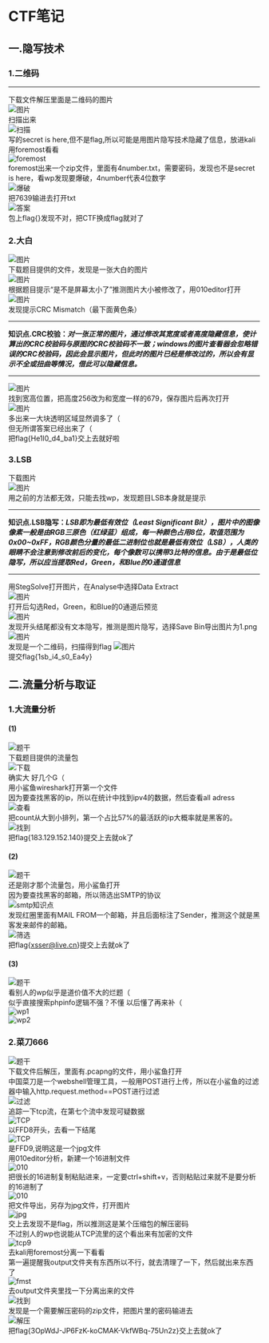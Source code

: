 # CTF笔记
## 一.隐写技术
### 1.二维码
---
下载文件解压里面是二维码的图片<br>
![图片](./images/QRcode/QR.png)<br>
扫描出来<br>
![扫描](./images/QRcode/content.png)<br>
写的secret is here,但不是flag,所以可能是用图片隐写技术隐藏了信息，放进kali用foremost看看<br>
![foremost](./images/QRcode/fm.png)<br>
foremost出来一个zip文件，里面有4number.txt，需要密码，发现也不是secret is here，看wp发现要爆破，4number代表4位数字<br>
![爆破](./images/QRcode/bp.png)<br>
把7639输进去打开txt<br>
![答案](./images/QRcode/ans.png)<br>
包上flag{}发现不对，把CTF换成flag就对了<br>

### 2.大白
![图片](./images/dabai/dabai.png)<br>
下载题目提供的文件，发现是一张大白的图片<br>
![图片](./images/dabai/im.png)<br>
根据题目提示“是不是屏幕太小了”推测图片大小被修改了，用010editor打开<br>
![图片](./images/dabai/err.png)<br>
发现提示CRC Mismatch（最下面黄色条）<br>
***
**知识点.CRC校验：*对一张正常的图片，通过修改其宽度或者高度隐藏信息，使计算出的CRC校验码与原图的CRC校验码不一致；windows的图片查看器会忽略错误的CRC校验码，因此会显示图片，但此时的图片已经是修改过的，所以会有显示不全或扭曲等情况，借此可以隐藏信息。***<br>
***
![图片](./images/dabai/fix.png)<br>
找到宽高位置，把高度256改为和宽度一样的679，保存图片后再次打开<br>
![图片](./images/dabai/ans.png)<br>
多出来一大块透明区域显然调多了（<br>
但无所谓答案已经出来了（<br>
把flag{He1l0_d4_ba1}交上去就好啦<br>

### 3.LSB
下载图片<br>
![图片](./images/LSB/raw.png)<br>
用之前的方法都无效，只能去找wp，发现题目LSB本身就是提示
***
**知识点.LSB隐写：*LSB即为最低有效位（Least Significant Bit），图片中的图像像素一般是由RGB三原色（红绿蓝）组成，每一种颜色占用8位，取值范围为0x00~0xFF，RGB颜色分量的最低二进制位也就是最低有效位（LSB），人类的眼睛不会注意到修改前后的变化，每个像数可以携带3比特的信息。由于是最低位隐写，所以应当提取Red，Green，和Blue的0通道信息***
***
用StegSolve打开图片，在Analyse中选择Data Extract<br>
![图片](./images/LSB/stegsolve.png)<br>
打开后勾选Red，Green，和Blue的0通道后预览<br>
![图片](./images/LSB/lsb.png)<br>
发现开头结尾都没有文本隐写，推测是图片隐写，选择Save Bin导出图片为1.png<br>
![图片](./images/LSB/qr.png)<br>
发现是一个二维码，扫描得到flag
![图片](./images/LSB/ans.png)<br>
提交flag{1sb_i4_s0_Ea4y}
## 二.流量分析与取证
### 1.大流量分析
#### (1)

![题干](./images/daliuliang/1T.png)<br>
下载题目提供的流量包<br>
![下载](./images/daliuliang/download.png)<br>
确实大  好几个G（ <br/>
用小鲨鱼wireshark打开第一个文件<br/>
因为要查找黑客的ip，所以在统计中找到ipv4的数据，然后查看all adress<br>
![查看](./images/daliuliang/ipv4.png)<br>
把count从大到小排列，第一个占比57%的最活跃的ip大概率就是黑客的。<br>
![找到](./images/daliuliang/values.png)<br>
把flag{183.129.152.140}提交上去就ok了<br>

#### (2)
![题干](./images/daliuliang/2T.png)<br>
还是刚才那个流量包，用小鲨鱼打开<br/>
因为要查找黑客的邮箱，所以筛选出SMTP的协议<br>
![smtp知识点](./images/daliuliang/smtp.png)<br>
发现红圈里面有MAIL FROM一个邮箱，并且后面标注了Sender，推测这个就是黑客发来邮件的邮箱。<br>
![筛选](./images/daliuliang/filter.png)<br>
把flag{xsser@live.cn}提交上去就ok了<br>

#### (3)
![题干](./images/daliuliang/3T.png)<br>
看别人的wp似乎是道价值不大的烂题（<br/>
似乎直接搜索phpinfo逻辑不强？不懂 以后懂了再来补（<br>
![wp1](./images/daliuliang/ans1.png)<br>
![wp2](./images/daliuliang/ans2.png)<br>

### 2.菜刀666
![题干](./images/caidao/T.png)<br>
下载文件后解压，里面有.pcapng的文件，用小鲨鱼打开<br/>
中国菜刀是一个webshell管理工具，一般用POST进行上传，所以在小鲨鱼的过滤器中输入http.request.method==POST进行过滤<br>
![过滤](./images/caidao/ws.png)<br>
追踪一下tcp流，在第七个流中发现可疑数据<br>
![TCP](./images/caidao/tcp.png)<br>
以FFD8开头，去看一下结尾<br>
![TCP](./images/caidao/tcp2.png)<br>
是FFD9,说明这是一个jpg文件<br/>
用010editor分析，新建一个16进制文件<br>
![010](./images/caidao/010.png)<br>
把很长的16进制复制粘贴进来，一定要ctrl+shift+v，否则粘贴过来就不是要分析的16进制了<br>
![010](./images/caidao/pst.png)<br>
把文件导出，另存为jpg文件，打开图片<br>
![jpg](./images/caidao/png.png)<br>
交上去发现不是flag，所以推测这是某个压缩包的解压密码<br/>不过别人的wp也说能从TCP流里的这个看出来有加密的文件<br>
![tcp9](./images/caidao/tcp9.png)<br>
去kali用foremost分离一下看看<br/>
第一遍提醒我output文件夹有东西所以不行，就去清理了一下，然后就出来东西了<br>
![fmst](./images/caidao/foremost.png)<br>
去output文件夹里找一下分离出来的文件<br>
![找到](./images/caidao/fd.png)<br>
发现是一个需要解压密码的zip文件，把图片里的密码输进去<br>
![解压](./images/caidao/flag.png)<br>
把flag{3OpWdJ-JP6FzK-koCMAK-VkfWBq-75Un2z}交上去就ok了<br>

